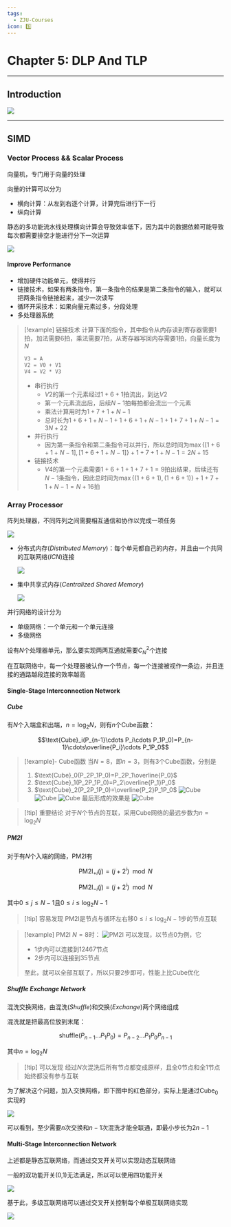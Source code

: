 ```yaml
---
tags:
  - ZJU-Courses
icon: 5️⃣
---
```


# Chapter 5: DLP And TLP

---

## Introduction

![](assets/Flynn.png)

---

## SIMD

### Vector Process && Scalar Process

向量机，专门用于向量的处理

向量的计算可以分为

- 横向计算：从左到右逐个计算，计算完后进行下一行
- 纵向计算

静态的多功能流水线处理横向计算会导致效率低下，因为其中的数据依赖可能导致每次都需要排空才能进行分下一次运算

![](assets/SIMD.png)

#### Improve Performance

- 增加硬件功能单元，使得并行
- 链接技术，如果有两条指令，第一条指令的结果是第二条指令的输入，就可以把两条指令链接起来，减少一次读写
- 循环开采技术：如果向量元素过多，分段处理
- 多处理器系统

> [!example] 链接技术
> 计算下面的指令，其中指令从内存读到寄存器需要1拍，加法需要6拍，乘法需要7拍，从寄存器写回内存需要1拍，向量长度为$N$
> 
> ```c
> V3 = A
> V2 = V0 + V1
> V4 = V2 * V3
> ```
> 
> - 串行执行
>     - $V2$的第一个元素经过$1+6+1$拍流出，到达$V2$
>     - 第一个元素流出后，后续$N-1$拍每拍都会流出一个元素
>     - 乘法计算用时为$1+7+1+N-1$
>     - 总时长为$1+6+1+N-1+1+6+1+N-1+1+7+1+N-1=3N+22$
> - 并行执行
>     - 因为第一条指令和第二条指令可以并行，所以总时间为$\max\{[1+6+1+N-1], [1+6+1+N-1]\}+1+7+1+N-1=2N+15$
> - 链接技术
>     - $V4$的第一个元素需要$1+6+1+1+7+1=9$拍出结果，后续还有$N-1$条指令，因此总时间为$\max\{(1+6+1), (1+6+1)\}+1+7+1+N-1=N+16$拍

### Array Processor

阵列处理器，不同阵列之间需要相互通信和协作以完成一项任务

![](assets/ArrayProcessor.png)

- 分布式内存(*Distributed Memory*)：每个单元都自己的内存，并且由一个共同的互联网络(*ICN*)连接

    ![](assets/DistributedMemory.png)

- 集中共享式内存(*Centralized Shared Memory*)

    ![](assets/CentralizedSharedMemory.png)

并行网络的设计分为

- 单级网络：一个单元和一个单元连接
- 多级网络

设有$N$个处理器单元，那么要实现两两互通就需要$C_N^2$个连接

在互联网络中，每一个处理器被认作一个节点，每一个连接被视作一条边，并且连接的通路越段连接的效率越高

#### Single-Stage Interconnection Network

##### Cube

有$N$个入端盒和出端，$n=\log_2N$，则有$n$个Cube函数：

$$\text{Cube}_i(P_{n-1}\cdots P_i\cdots P_1P_0)=P_{n-1}\cdots\overline{P_i}\cdots P_1P_0$$

> [!example]- Cube函数
> 当$N=8$，即$n=3$，则有$3$个Cube函数，分别是
> 1. $\text{Cube}_0(P_2P_1P_0)=P_2P_1\overline{P_0}$
> 2. $\text{Cube}_1(P_2P_1P_0)=P_2\overline{P_1}P_0$
> 3. $\text{Cube}_2(P_2P_1P_0)=\overline{P_2}P_1P_0$
> ![Cube](assets/Cube0.png)
> ![Cube](assets/Cube1.png)
> ![Cube](assets/Cube2.png)
> 最后形成的效果是
> ![Cube](assets/Cube012.png)

> [!tip] 重要结论
> 对于$N$个节点的互联，采用Cube网络的最远步数为$n=\log_2N$

##### PM2I

对于有$N$个入端的网络，PM2I有

$$\text{PM2I}_{+i}(j)=(j+2^i)\mod N\tag{1}$$

$$\text{PM2I}_{-i}(j)=(j+2^i)\mod N\tag{2}$$

其中$0\leq j\leq N-1$且$0\leq i \leq\log_2N-1$

> [!tip] 容易发现
> PM2I是节点与循环左右移$0\leq i\leq\log_2N-1$步的节点互联

> [!example] PM2I
> $N=8$时：
> ![PM2I](assets/PM2I.png)
> 可以发现，以节点0为例，它
> - 1步内可以连接到12467节点
> - 2步内可以连接到35节点
> 
> 至此，就可以全部互联了，所以只要2步即可，性能上比Cube优化

##### Shuffle Exchange Network

混洗交换网络，由混洗(*Shuffle*)和交换(*Exchange*)两个网络组成

混洗就是把最高位放到末尾：

$$\text{shuffle}(P_{n-1}\ldots P_1P_0)=P_{n-2}\ldots P_1P_0P_{n-1}$$

其中$n=\log_2N$

> [!tip] 可以发现
> 经过$N$次混洗后所有节点都变成原样，且全0节点和全1节点始终都没有参与互联

为了解决这个问题，加入交换网络，即下图中的红色部分，实际上是通过$\text{Cube}_0$实现的

![](assets/Shuffle.png)

可以看到，至少需要$n$次交换和$n-1$次混洗才能全联通，即最小步长为$2n-1$

#### Multi-Stage Interconnection Network

上述都是静态互联网络，而通过交叉开关可以实现动态互联网络

一般的双功能开关(0,1)无法满足，所以可以使用四功能开关

![](assets/SwitchingUnit.png)

基于此，多级互联网络可以通过交叉开关控制每个单极互联网络实现

![](assets/Multi-StageICN.png)

